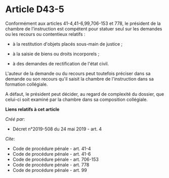 # Article D43-5

Conformément aux articles 41-4,41-6,99,706-153 et 778, le président de la chambre de l'instruction est compétent pour statuer
seul sur les demandes ou les recours ou contentieux relatifs :

- à la restitution d'objets placés sous-main de justice ;

- à la saisie de biens ou droits incorporels ;

- à des demandes de rectification de l'état civil. 

L'auteur de la demande ou du recours peut toutefois préciser dans sa demande ou son recours qu'il saisit la chambre de
l'instruction dans sa formation collégiale. 

A défaut, le président peut décider, au regard de complexité du dossier, que celui-ci soit examiné par la chambre dans sa
composition collégiale.

**Liens relatifs à cet article**

_Créé par_:

  - Décret n°2019-508 du 24 mai 2019 - art. 4

_Cite_:

  - Code de procédure pénale - art. 41-4
  - Code de procédure pénale - art. 41-6
  - Code de procédure pénale - art. 706-153
  - Code de procédure pénale - art. 778
  - Code de procédure pénale - art. 99
